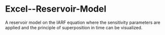 # Excel--Reservoir-Model
A reservoir model on the IARF equation where the sensitivity parameters are applied and the principle of superposition in time can be visualized.
